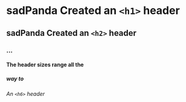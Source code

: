 # sadPanda Created an `<h1>` header
## sadPanda Created an `<h2>` header
### ...
#### The header sizes range all the 
##### way to
###### An `<h6>` header
